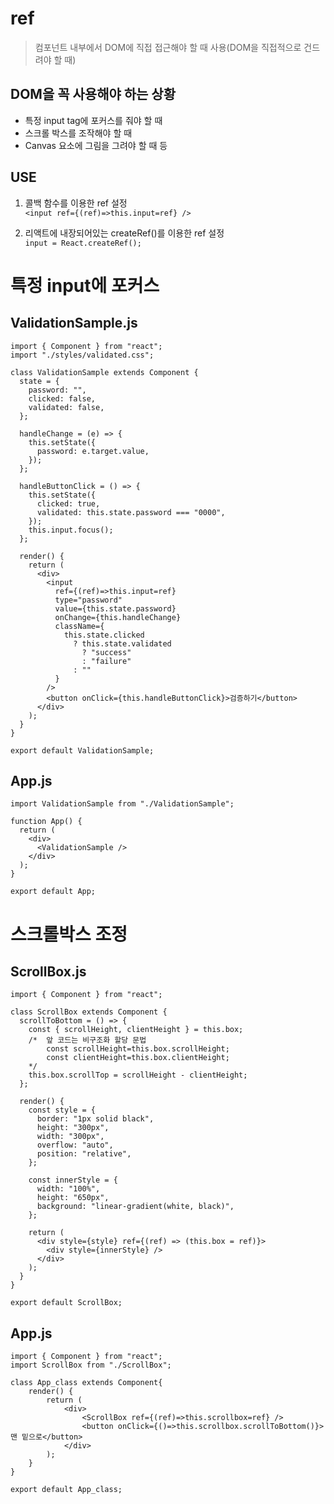 # ref
> 컴포넌트 내부에서 DOM에 직접 접근해야 할 때 사용(DOM을 직접적으로 건드려야 할 때)

## DOM을 꼭 사용해야 하는 상황
* 특정 input tag에 포커스를 줘야 할 때
* 스크롤 박스를 조작해야 할 때
* Canvas 요소에 그림을 그려야 할 때 등

## USE
1. 콜백 함수를 이용한 ref 설정  
`<input ref={(ref)=>this.input=ref} />`

2. 리액트에 내장되어있는 createRef()를 이용한 ref 설정  
`input = React.createRef();`

# 특정 input에 포커스 

## ValidationSample.js
```
import { Component } from "react";
import "./styles/validated.css";

class ValidationSample extends Component {
  state = {
    password: "",
    clicked: false,
    validated: false,
  };

  handleChange = (e) => {
    this.setState({
      password: e.target.value,
    });
  };

  handleButtonClick = () => {
    this.setState({
      clicked: true,
      validated: this.state.password === "0000",
    });
    this.input.focus();
  };

  render() {
    return (
      <div>
        <input
          ref={(ref)=>this.input=ref}
          type="password"
          value={this.state.password}
          onChange={this.handleChange}
          className={
            this.state.clicked
              ? this.state.validated
                ? "success"
                : "failure"
              : ""
          }
        />
        <button onClick={this.handleButtonClick}>검증하기</button>
      </div>
    );
  }
}

export default ValidationSample;
```

## App.js
```
import ValidationSample from "./ValidationSample";

function App() {
  return (
    <div>
      <ValidationSample />
    </div>
  );
}

export default App;
```

# 스크롤박스 조정

## ScrollBox.js
```
import { Component } from "react";

class ScrollBox extends Component {
  scrollToBottom = () => {
    const { scrollHeight, clientHeight } = this.box;
    /*  앞 코드는 비구조화 할당 문법
        const scrollHeight=this.box.scrollHeight;
        const clientHeight=this.box.clientHeight;
    */
    this.box.scrollTop = scrollHeight - clientHeight;
  };

  render() {
    const style = {
      border: "1px solid black",
      height: "300px",
      width: "300px",
      overflow: "auto",
      position: "relative",
    };

    const innerStyle = {
      width: "100%",
      height: "650px",
      background: "linear-gradient(white, black)",
    };

    return (
      <div style={style} ref={(ref) => (this.box = ref)}>
        <div style={innerStyle} />
      </div>
    );
  }
}

export default ScrollBox;

```

## App.js
```
import { Component } from "react";
import ScrollBox from "./ScrollBox";

class App_class extends Component{
    render() {
        return (
            <div>
                <ScrollBox ref={(ref)=>this.scrollbox=ref} />
                <button onClick={()=>this.scrollbox.scrollToBottom()}>맨 밑으로</button>
            </div>
        );
    }
}

export default App_class;
```
